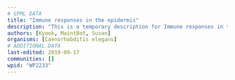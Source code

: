 ```yaml
---
# GPML DATA
title: "Immune responses in the epidermis"
description: "This is a temporary description for Immune responses in the epidermis"
authors: [Kyook, MaintBot, Susan]
organisms: [Caenorhabditis elegans]
# ADDITIONAL DATA
last-edited: 2019-09-17
communities: []
wpid: "WP2233"
---
```

